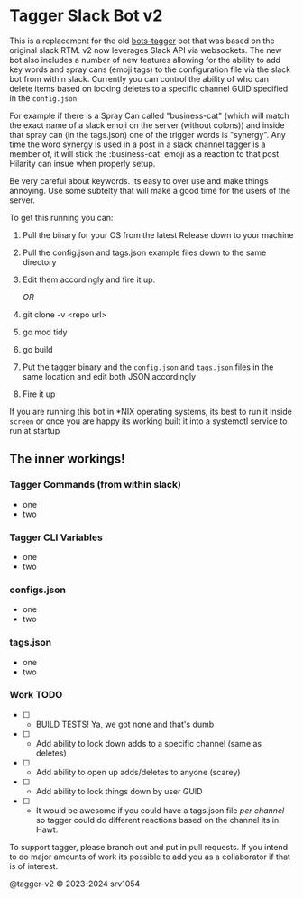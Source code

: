 # Tagger Slack Bot v2

This is a replacement for the old [bots-tagger](https://github.com/srv1054/bots-tagger) bot that was based on the original slack RTM.   v2 now leverages Slack API via websockets.  The new bot also includes a number of new features allowing for the ability to add key words and spray cans (emoji tags) to the configuration file via the slack bot from within slack.    Currently you can control the ability of who can delete items based on locking deletes to a specific channel GUID specified in the `config.json`

For example if there is a Spray Can called "business-cat" (which will match the exact name of a slack emoji on the server (without colons)) and inside that spray can (in the tags.json) one of the trigger words is "synergy".   Any time the word synergy is used in a post in a slack channel tagger is a member of, it will stick the :business-cat: emoji as a reaction to that post.   Hilarity can insue when properly setup.

Be very careful about keywords.  Its easy to over use and make things annoying.   Use some subtelty that will make a good time for the users of the server.

To get this running you can:
1. Pull the binary for your OS from the latest Release down to your machine
2. Pull the config.json and tags.json example files down to the same directory
3. Edit them accordingly and fire it up.
   
   *OR*
   
1. git clone -v \<repo url\>
2. go mod tidy
3. go build
4. Put the tagger binary and the `config.json` and `tags.json` files in the same location and edit both JSON accordingly
5. Fire it up

If you are running this bot in *NIX operating systems, its best to run it inside `screen` or once you are happy its working built it into a systemctl service to run at startup

## The inner workings!

### Tagger Commands (from within slack)
 - one
 - two
   
### Tagger CLI Variables
 - one
 - two
   

### configs.json
 - one
 - two
   

### tags.json
 - one
 - two
   

### Work TODO
- [ ] - BUILD TESTS!  Ya, we got none and that's dumb
- [ ] - Add ability to lock down adds to a specific channel (same as deletes)
- [ ] - Add ability to open up adds/deletes to anyone (scarey)
- [ ] - Add ability to lock things down by user GUID
- [ ] - It would be awesome if you could have a tags.json file *per channel*  so tagger could do different reactions based on the channel its in.   Hawt.

To support tagger, please branch out and put in pull requests.   If you intend to do major amounts of work its possible to add you as a collaborator if that is of interest.

@tagger-v2 &copy; 2023-2024 srv1054 
